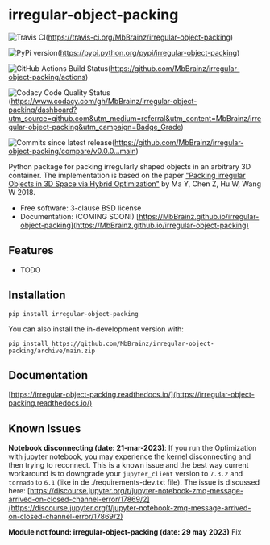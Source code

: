 # irregular-object-packing

<!-- ![Documentation Status](https://readthedocs.org/projects/irregular-object-packing/badge/?style=flat)(<https://irregular-object-packing.readthedocs.io/>) -->

![Travis CI](https://img.shields.io/travis/MbBrainz/irregular-object-packing.svg)(<https://travis-ci.org/MbBrainz/irregular-object-packing>)

![PyPi version](https://img.shields.io/pypi/v/irregular-object-packing.svg)(<https://pypi.python.org/pypi/irregular-object-packing>)

![GitHub Actions Build Status](https://github.com/MbBrainz/irregular-object-packing/actions/workflows/github-actions.yml/badge.svg)(<https://github.com/MbBrainz/irregular-object-packing/actions>)

<!-- ![AppVeyor Build Status](https://ci.appveyor.com/api/projects/status/github/MbBrainz/irregular-object-packing?branch=main&svg=true)(<https://ci.appveyor.com/project/MbBrainz/irregular-object-packing>) -->

![Codacy Code Quality Status](https://app.codacy.com/project/badge/Grade/498833b3aa9447c0a6147088c5c9fabd)(<https://www.codacy.com/gh/MbBrainz/irregular-object-packing/dashboard?utm_source=github.com&utm_medium=referral&utm_content=MbBrainz/irregular-object-packing&utm_campaign=Badge_Grade>)

![Commits since latest release](https://img.shields.io/github/commits-since/MbBrainz/irregular-object-packing/v0.0.0.svg)(<https://github.com/MbBrainz/irregular-object-packing/compare/v0.0.0...main>)

Python package for packing irregularly shaped objects in an arbitrary 3D container.
The implementation is based on the paper ["Packing irregular Objects in 3D Space via Hybrid Optimization"](http://dx.doi.org/10.1111/CGF.13490) by Ma Y, Chen Z, Hu W, Wang W 2018.

* Free software: 3-clause BSD license
* Documentation: (COMING SOON!) [https://MbBrainz.github.io/irregular-object-packing](https://MbBrainz.github.io/irregular-object-packing)

## Features

* TODO

## Installation

    pip install irregular-object-packing

You can also install the in-development version with:

    pip install https://github.com/MbBrainz/irregular-object-packing/archive/main.zip

## Documentation

[https://irregular-object-packing.readthedocs.io/](https://irregular-object-packing.readthedocs.io/)

## Known Issues

**Notebook disconnecting (date: 21-mar-2023)**:
If you run the Optimization with jupyter notebook, you may experience the kernel disconnecting and then trying to reconnect.
This is a known issue and the best way current workaround is to downgrade your `jupyter_client` version to `7.3.2` and `tornado` to `6.1` (like in de ./requirements-dev.txt file).
The issue is discussed here: [https://discourse.jupyter.org/t/jupyter-notebook-zmq-message-arrived-on-closed-channel-error/17869/2](https://discourse.jupyter.org/t/jupyter-notebook-zmq-message-arrived-on-closed-channel-error/17869/2)

**Module not found: irregular-object-packing (date: 29 may 2023)**
Fix
